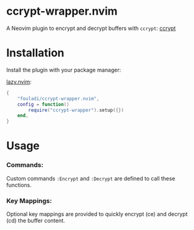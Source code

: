 # ccrypt-wrapper.nvim

A Neovim plugin to encrypt and decrypt buffers with `ccrypt`:
[ccrypt](https://ccrypt.sourceforge.net)

# Installation

Install the plugin with your package manager:

[lazy.nvim](https://github.com/folke/lazy.nvim):

```lua
{
    "fouladi/ccrypt-wrapper.nvim",
    config = function()
        require("ccrypt-wrapper").setup({})
    end,
}
```

# Usage

### Commands:

Custom commands `:Encrypt` and `:Decrypt` are defined to call these
functions.

### Key Mappings:

Optional key mappings are provided to quickly encrypt (<leader>ce) and
decrypt (<leader>cd) the buffer content.
